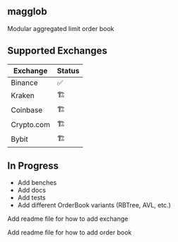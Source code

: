## magglob
Modular aggregated limit order book

## Supported Exchanges

| Exchange | Status |
|----------|------|
| Binance | ✅||
| Kraken  | 🏗️||
| Coinbase  | 🏗️||
| Crypto.com  | 🏗️||
| Bybit  | 🏗️||


## In Progress
- Add benches
- Add docs
- Add tests
- Add different OrderBook variants (RBTree, AVL, etc.)


Add readme file for how to add exchange

Add readme file for how to add order book